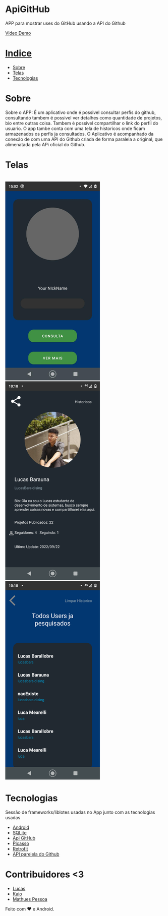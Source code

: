 # ApiGitHub
APP para mostrar uses do GitHub usando a API do Github

<p> <a href="https://youtu.be/Bwqte5XAbYc"/>Video Demo<p/>

# Indice

- [Sobre](#sobre)
- [Telas](#telas)
- [Tecnologias](#tecnologias)

# Sobre
 Sobre o APP: É um aplicativo onde é possivel consultar perfis do github, consultando tambem é possivel ver detalhes como quantidade de projetos, bio entre outras coisa. 
 Tambem é possivel compartilhar o link do perfil do usuario. O app tambe conta com uma tela de historicos onde ficam armazenados os perfis ja consultados. O Aplicativo é acompanhado da conexão de com uma API do Github criada de forma paralela a original, que alimenatada pela APi oficial do Github.
 # Telas
 <br>
 <img src="https://raw.githubusercontent.com/LucasBara-dising/ApiGitHub/master/Screenshot_20220614-150206.png" alt="Tela de consulta " width="300px"/>
 <img src="https://github.com/LucasBara-dising/ApiGitHub/blob/master/Screenshot_20220922-101841.png" alt="Tela de detlhes " width="300px"/>
 <img src="https://github.com/LucasBara-dising/ApiGitHub/blob/master/Screenshot_20220922-101849.png" alt="Tela de Historico " width="300px"/>
 
 # Tecnologias
 Sessão de frameworks/liblotes usadas no App junto com as tecnologias usadas
* [Android](https://reactjs.org/)
* [SQLite](https://www.sqlite.org/index.html)
* [Api GitHub](https://docs.github.com/pt/developers/overview/about-githubs-apis)
* [Picasso](https://square.github.io/picasso/)
* [Retrofit](https://square.github.io/retrofit/)
* [API parelela do Github](https://github.com/LucasBara-dising/WebAPIGitHub)

# Contribuidores <3
* [Lucas](https://github.com/LucasBara-dising)
* [Kaio](https://github.com/otaldoeu)
* [Mathues Pessoa](https://github.com/Matheus-Pessoa-Oliveira)

Feito com :heart: e Android.
